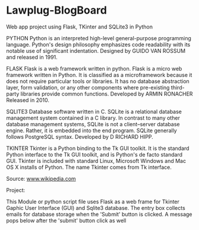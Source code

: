 # Lawplug-BlogBoard
Web app project using Flask, TKinter and SQLite3 in Python

PYTHON
Python is an interpreted high-level general-purpose programming language. Python's design philosophy emphasizes code readability with its notable use of significant indentation. Designed by GUIDO VAN ROSSUM and released in 1991.

FLASK
Flask is a web framework written in python. Flask is a micro web framework written in Python. It is classified as a microframework because it does not require particular tools or libraries. It has no database abstraction layer, form validation, or any other components where pre-existing third-party libraries provide common functions. Developed by ARMIN RONACHER Released in 2010.

SQLITE3
Database software written in C. SQLite is a relational database management system contained in a C library. In contrast to many other database management systems, SQLite is not a client–server database engine. Rather, it is embedded into the end program. SQLite generally follows PostgreSQL syntax. Developed by D RICHARD HIPP.

TKINTER
Tkinter is a Python binding to the Tk GUI toolkit. It is the standard Python interface to the Tk GUI toolkit, and is Python's de facto standard GUI. Tkinter is included with standard Linux, Microsoft Windows and Mac OS X installs of Python. The name Tkinter comes from Tk interface. 

Source: www.wikipedia.com 

Project: 

This Module or python script file uses Flask as a web frame for Tkinter Gaphic User Interface (GUI) and Sqlite3 database. The entry box collects emails for database storage when the 'Submit' button is clicked. A message pops below after the 'submit' button click as well

